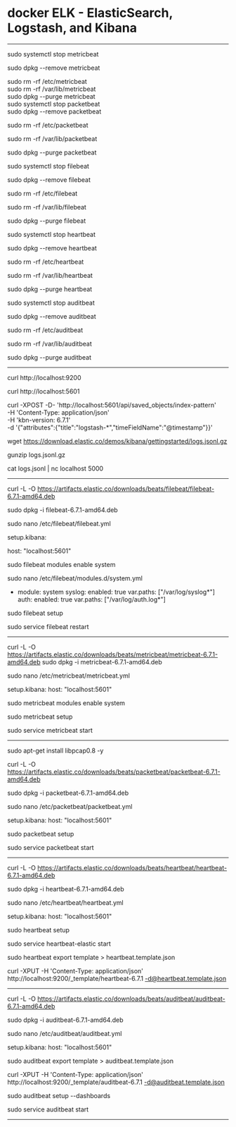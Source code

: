 # docker ELK -  ElasticSearch, Logstash, and Kibana
*************************************************************************************
sudo systemctl  stop metricbeat

sudo dpkg --remove metricbeat

sudo rm -rf /etc/metricbeat \
sudo rm -rf /var/lib/metricbeat\
sudo dpkg --purge  metricbeat \
sudo systemctl stop packetbeat \
sudo dpkg --remove packetbeat  

sudo rm -rf /etc/packetbeat

sudo rm -rf /var/lib/packetbeat

sudo dpkg --purge  packetbeat

sudo systemctl  stop filebeat

sudo dpkg --remove filebeat

sudo rm -rf /etc/filebeat

sudo rm -rf /var/lib/filebeat

sudo dpkg --purge  filebeat

sudo systemctl  stop heartbeat

sudo dpkg --remove heartbeat

sudo rm -rf /etc/heartbeat

sudo rm -rf /var/lib/heartbeat

sudo dpkg --purge  heartbeat

sudo systemctl  stop auditbeat

sudo dpkg --remove auditbeat

sudo rm -rf /etc/auditbeat

sudo rm -rf /var/lib/auditbeat

sudo dpkg --purge auditbeat

*************************************************************************************
curl http://localhost:9200

curl http://localhost:5601

curl -XPOST -D- 'http://localhost:5601/api/saved_objects/index-pattern' \
 -H 'Content-Type: application/json' \
 -H 'kbn-version: 6.7.1' \
 -d '{"attributes":{"title":"logstash-*","timeFieldName":"@timestamp"}}'

wget https://download.elastic.co/demos/kibana/gettingstarted/logs.jsonl.gz

gunzip logs.jsonl.gz

cat logs.jsonl | nc localhost 5000

*************************************************************************************
curl -L -O https://artifacts.elastic.co/downloads/beats/filebeat/filebeat-6.7.1-amd64.deb

sudo dpkg -i filebeat-6.7.1-amd64.deb

sudo nano /etc/filebeat/filebeat.yml

setup.kibana:

  host: "localhost:5601"
  
sudo filebeat modules enable system

sudo nano /etc/filebeat/modules.d/system.yml

- module: system
  syslog:
    enabled: true
    var.paths: ["/var/log/syslog*"]
  auth:
    enabled: true
    var.paths: ["/var/log/auth.log*"]

sudo filebeat setup

sudo service filebeat restart

*************************************************************************************
curl -L -O https://artifacts.elastic.co/downloads/beats/metricbeat/metricbeat-6.7.1-amd64.deb
sudo dpkg -i metricbeat-6.7.1-amd64.deb

sudo nano /etc/metricbeat/metricbeat.yml

setup.kibana:
  host: "localhost:5601"

sudo metricbeat modules enable system

sudo metricbeat setup

sudo service metricbeat start

*************************************************************************************
sudo apt-get install libpcap0.8 -y

curl -L -O https://artifacts.elastic.co/downloads/beats/packetbeat/packetbeat-6.7.1-amd64.deb

sudo dpkg -i packetbeat-6.7.1-amd64.deb

sudo nano /etc/packetbeat/packetbeat.yml

setup.kibana:
  host: "localhost:5601" 
  
sudo packetbeat setup 

sudo service packetbeat start
*************************************************************************************
curl -L -O https://artifacts.elastic.co/downloads/beats/heartbeat/heartbeat-6.7.1-amd64.deb

sudo dpkg -i heartbeat-6.7.1-amd64.deb

sudo nano /etc/heartbeat/heartbeat.yml

setup.kibana:
  host: "localhost:5601" 
  
sudo heartbeat setup 

sudo service heartbeat-elastic start

sudo heartbeat export template > heartbeat.template.json

curl -XPUT -H 'Content-Type: application/json' http://localhost:9200/_template/heartbeat-6.7.1 -d@heartbeat.template.json
*************************************************************************************
curl -L -O https://artifacts.elastic.co/downloads/beats/auditbeat/auditbeat-6.7.1-amd64.deb

sudo dpkg -i auditbeat-6.7.1-amd64.deb

sudo nano /etc/auditbeat/auditbeat.yml

setup.kibana:
  host: "localhost:5601" 
  
sudo auditbeat export template > auditbeat.template.json

curl -XPUT -H 'Content-Type: application/json' http://localhost:9200/_template/auditbeat-6.7.1 -d@auditbeat.template.json

sudo auditbeat setup --dashboards

sudo service auditbeat start
*************************************************************************************
